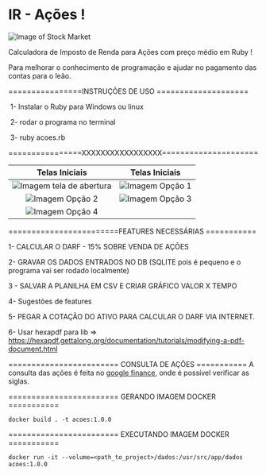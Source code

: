 # IR - Ações !

![Image of Stock Market](https://github.com/adalbertobrant/IRAcoes/blob/main/imagens/pexels-rodnae-productions-7947707(2).png)

Calculadora de Imposto de Renda para Ações com preço médio em Ruby !

Para melhorar o conhecimento de programação e ajudar no pagamento das contas para o leão.

================INSTRUÇÕES DE USO ====================

​		1- Instalar o Ruby para Windows ou linux

​		2- rodar o programa no terminal 

​		3- ruby acoes.rb

================XXXXXXXXXXXXXXXXX=====================

|                        Telas Iniciais                        |                        Telas Iniciais                        |
| :----------------------------------------------------------: | :----------------------------------------------------------: |
| ![Imagem tela de abertura](https://github.com/adalbertobrant/IRAcoes/blob/main/imagens/telaAberturaOpcao1.png) | ![Imagem Opção 1](https://github.com/adalbertobrant/IRAcoes/blob/main/imagens/Opcao1Selecionada.png) |
| ![Imagem Opção 2](https://github.com/adalbertobrant/IRAcoes/blob/main/imagens/Opcao2Selecionada.png) | ![Imagem Opção 3](https://github.com/adalbertobrant/IRAcoes/blob/main/imagens/Opcao3Selecionada.png) |
| ![Imagem Opção 4](https://github.com/adalbertobrant/IRAcoes/blob/main/imagens/Opcao4Selecionada.png) |                                                              |

========================FEATURES NECESSÁRIAS ===========

1- CALCULAR O DARF - 15% SOBRE VENDA DE AÇÕES

2- GRAVAR OS DADOS ENTRADOS NO DB (SQLITE pois é pequeno e o programa vai ser rodado localmente)

3 - SALVAR A PLANILHA EM CSV E CRIAR GRÁFICO VALOR X TEMPO

4-  Sugestões de features 

5- PEGAR A COTAÇÃO DO ATIVO PARA CALCULAR O DARF VIA INTERNET.

6- Usar hexapdf para lib  => https://hexapdf.gettalong.org/documentation/tutorials/modifying-a-pdf-document.html


======================== CONSULTA DE AÇÕES ===========
A consulta das ações é feita no [google finance](https://www.google.com/finance/), onde é possível verificar as siglas.


======================== GERANDO IMAGEM DOCKER ===========

``
docker build . -t acoes:1.0.0
``


======================== EXECUTANDO IMAGEM DOCKER ===========

``
docker run -it --volume=<path_to_project>/dados:/usr/src/app/dados acoes:1.0.0
``
